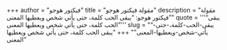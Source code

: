 +++
author = "فيكتور هوجو"
title = "مقولة فيكتور هوجو"
description = "مقولة فيكتور هوجو: “يبقى الحب كلمة، حتى يأتي شخص ويعطيها المعنى”"
quote = '''“يبقى الحب كلمة، حتى يأتي شخص ويعطيها المعنى”'''
slug = "“يبقى-الحب-كلمة،-حتى-يأتي-شخص-ويعطيها-المعنى”"
+++
“يبقى الحب كلمة، حتى يأتي شخص ويعطيها المعنى”
